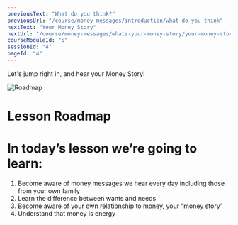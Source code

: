 ```yaml
---
previousText: "What do you think?"
previousUrl: "/course/money-messages/introduction/what-do-you-think"
nextText: "Your Money Story"
nextUrl: "/course/money-messages/whats-your-money-story/your-money-story"
courseModuleId: "5"
sessionId: "4"
pageId: "4"
---
```



<sparkle-character-intro position="right" character="yuna">
Let's jump right in, and hear your Money Story!
</sparkle-character-intro>

![Roadmap](/assets/img/roadmap.png)
# Lesson Roadmap 
# In today’s lesson we’re going to learn: 
1. Become aware of money messages we hear every day including those from your own family
2. Learn the difference between wants and needs
3. Become aware of your own relationship to money, your “money story”
4. Understand that money is energy
